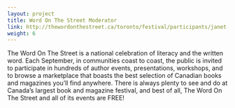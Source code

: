 ```yaml
---
layout: project
title: Word On The Street Moderator
link: http://thewordonthestreet.ca/toronto/festival/participants/janet-joy-wilson/
weight: 6
---
```

The Word On The Street is a national celebration of literacy and the written word. Each September, in communities coast to coast, the public is invited to participate in hundreds of author events, presentations, workshops, and to browse a marketplace that boasts the best selection of Canadian books and magazines you’ll find anywhere. There is always plenty to see and do at Canada’s largest book and magazine festival, and best of all, The Word On The Street and all of its events are FREE!
